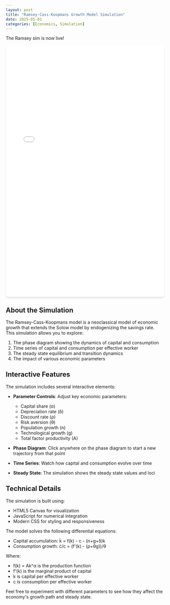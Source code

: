 ```yaml
---
layout: post
title: "Ramsey-Cass-Koopmans Growth Model Simulation"
date: 2025-05-01
categories: [Economics, Simulation]
---
```



The Ramsey sim is now live! 

<div class="ramsey-simulation">
    <iframe src="/assets/ramsey-simulation.html" 
            style="width: 100%; height: 800px; border: none; border-radius: 0.5rem; box-shadow: 0 4px 6px -1px rgba(0, 0, 0, 0.1), 0 2px 4px -1px rgba(0, 0, 0, 0.06);"
            title="Ramsey-Cass-Koopmans Model Simulation">
    </iframe>
</div>

## About the Simulation

The Ramsey-Cass-Koopmans model is a neoclassical model of economic growth that extends the Solow model by endogenizing the savings rate. This simulation allows you to explore:

1. The phase diagram showing the dynamics of capital and consumption
2. Time series of capital and consumption per effective worker
3. The steady state equilibrium and transition dynamics
4. The impact of various economic parameters

## Interactive Features

The simulation includes several interactive elements:

- **Parameter Controls**: Adjust key economic parameters:
  - Capital share (α)
  - Depreciation rate (δ)
  - Discount rate (ρ)
  - Risk aversion (θ)
  - Population growth (n)
  - Technological growth (g)
  - Total factor productivity (A)

- **Phase Diagram**: Click anywhere on the phase diagram to start a new trajectory from that point
- **Time Series**: Watch how capital and consumption evolve over time
- **Steady State**: The simulation shows the steady state values and loci

## Technical Details

The simulation is built using:
- HTML5 Canvas for visualization
- JavaScript for numerical integration
- Modern CSS for styling and responsiveness

The model solves the following differential equations:
- Capital accumulation: ḱ = f(k) - c - (n+g+δ)k
- Consumption growth: ċ/c = (f'(k) - (ρ+θg))/θ

Where:
- f(k) = Ak^α is the production function
- f'(k) is the marginal product of capital
- k is capital per effective worker
- c is consumption per effective worker

Feel free to experiment with different parameters to see how they affect the economy's growth path and steady state. 